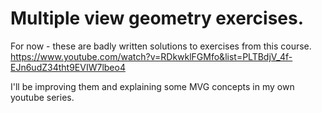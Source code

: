 # Multiple view geometry exercises.


For now - these are badly written solutions to exercises from this course.
https://www.youtube.com/watch?v=RDkwklFGMfo&list=PLTBdjV_4f-EJn6udZ34tht9EVIW7lbeo4

I'll be improving them and explaining some MVG concepts in my own youtube series. 
